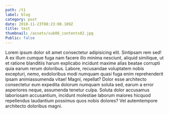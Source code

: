 ```yaml
---
path: /t1
label: blog
category: post
date: 2018-11-23T08:23:08.109Z
title: test
thumbnail: /assets/sub06_contents02.jpg
Public: false
---
```

Lorem ipsum dolor sit amet consectetur adipisicing elit. Sintipsam rem sed! A ex illum cumque fuga nam facere illo minima nesciunt, aliquid similique, ut et ratione blanditiis harum explicabo incidunt maxime alias beatae corrupti quia earum rerum doloribus. Labore, recusandae voluptatem nobis excepturi, nemo, exdoloribus modi numquam quasi fuga enim reprehenderit ipsam animiassumenda vitae! Magni, repellat? Dolor esse architecto consectetur eum expedita dolorum numquam soluta sed, earum a error asperiores neque, assumenda tenetur culpa. Soluta dolor accusamus laboriosam accusantium, incidunt molestiae laborum maiores hicquod repellendus laudantium possimus quos nobis dolores? Vel autemtempore architecto doloribus magni.
